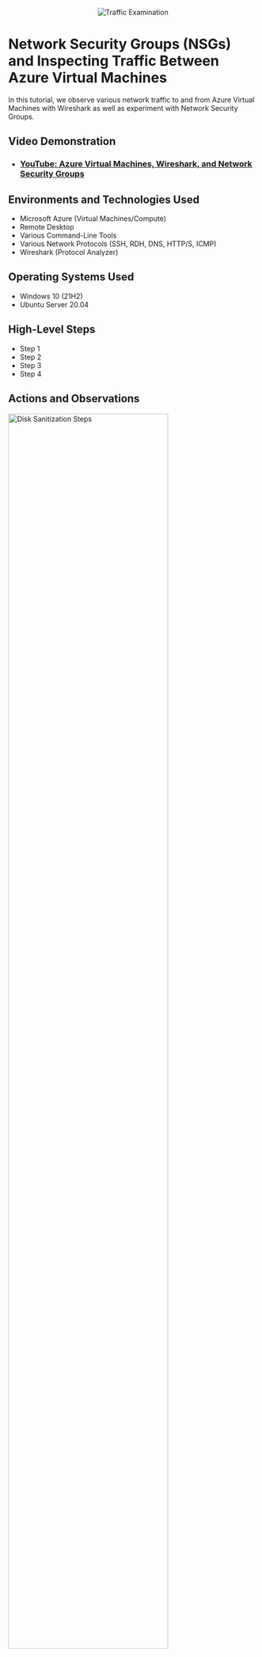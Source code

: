 <p align="center">
<img src="https://i.imgur.com/Ua7udoS.png" alt="Traffic Examination"/>
</p>

<h1>Network Security Groups (NSGs) and Inspecting Traffic Between Azure Virtual Machines</h1>
In this tutorial, we observe various network traffic to and from Azure Virtual Machines with Wireshark as well as experiment with Network Security Groups. <br />


<h2>Video Demonstration</h2>

- ### [YouTube: Azure Virtual Machines, Wireshark, and Network Security Groups](https://www.youtube.com)

<h2>Environments and Technologies Used</h2>

- Microsoft Azure (Virtual Machines/Compute)
- Remote Desktop
- Various Command-Line Tools
- Various Network Protocols (SSH, RDH, DNS, HTTP/S, ICMP)
- Wireshark (Protocol Analyzer)

<h2>Operating Systems Used </h2>

- Windows 10 (21H2)
- Ubuntu Server 20.04

<h2>High-Level Steps</h2>

- Step 1
- Step 2
- Step 3
- Step 4

<h2>Actions and Observations</h2>

<p>
<img src="https://i.imgur.com/JsBQeIT.png" height="80%" width="80%" alt="Disk Sanitization Steps"/>
</p>
<p>
After setting up both my virtual Windows 10 & Ubuntu (Linux) machines, I installed Wireshark, a traffic protocol analyzer on my virtual Windows 10 machine. Here you can see internet traffic being sent back and forth randomly in the background.
</p>
<br/>

<p>
<img src="https://i.imgur.com/RsUFpEY.png" height="80%" width="80%" alt="Disk Sanitization Steps"/>
</p>
<p>
Here i entered a filter for ICMP (Internet Control Message Protocol). As you can see there is no ICMP traffic at this time.
</p>
<br />

<p>
<img src="https://i.imgur.com/DsWKXaa.png" height="80%" width="80%" alt="Disk Sanitization Steps"/>
</p>
<p>
Here i sent a ping request to the virtual Linux computer and now we have ICMP traffic.
</p>
<br />

<p>
<img src="https://i.imgur.com/dBewNHb.png" height="80%" width="80%" alt="Disk Sanitization Steps"/>
</p>
<p>
Now i sent a ping request to www.google.com and voila! more ICMP traffic..
</p>
<br />

<p>
<img src="https://i.imgur.com/dDasgHZ.png" height="80%" width="80%" alt="Disk Sanitization Steps"/>
</p>
<p>
Here i am denying inbound ICMP traffic to the Linux computer. Let's see what happens when the Windows computer tries to ping it.
</p>
<br />

<p>
<img src="https://i.imgur.com/yeq72io.png" height="80%" width="80%" alt="Disk Sanitization Steps"/>
</p>
<p>
As you can see, ICMP trafic has been rejected by the Linux computer.
</p>
<br />

<p>
<img src="https://i.imgur.com/4QeaiMA.png" height="80%" width="80%" alt="Disk Sanitization Steps"/>
</p>
<p>
Here i decided to filter SSH traffic in Wireshark so i logged into the Linux computer from the Windows computer via Powershell. Once i was able to login you can see the SSH traffic in Wireshark.
</p>
<br />

<p>
<img src="https://i.imgur.com/zYw8p6y.png" height="80%" width="80%" alt="Disk Sanitization Steps"/>
</p>
<p>
Here i decided to filter DHCP traffic in Wireshark so i executed command ipconfig /renew and Wireshark picked up the DHCP traffic.
</p>
<br />

